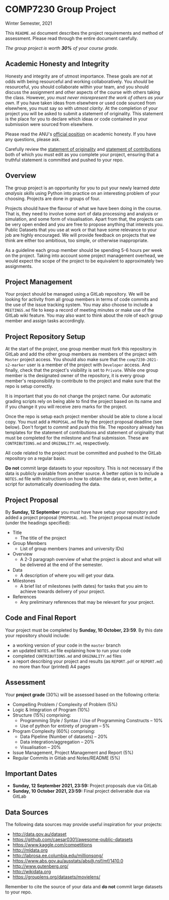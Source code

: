 # COMP7230 Group Project
Winter Semester, 2021

This `README.md` document describes the project requirements and method of assessment.
Please read through the entire document carefully.

_The group project is worth **30%** of your course grade._

## Academic Honesty and Integrity

Honesty and integrity are of utmost importance. These goals are *not* at odds with
being resourceful and working collaboratively. You *should* be resourceful, you
should collaborate within your team, and you should discuss the assignment and
other aspects of the course with others taking the class. However, *you must never
misrepresent the work of others as your own*. If you have taken ideas from elsewhere
or used code sourced from elsewhere, you must say so with *utmost clarity*. At the
completion of your project you will be asked to submit a statement of originality.
This statement is the place for you to declare which ideas or code contained in
your submission were sourced from elsewhere.

Please read the ANU's [official position](http://academichonesty.anu.edu.au/) on
academic honesty. If you have any questions, please ask.

Carefully review the [statement of originality](ORIGINALITY.md) and [statement of
contributions](CONTRIBUTION.md) both of which you must edit as you complete your
project, ensuring that a truthful statement is committed and pushed to your repo.

## Overview

The group project is an opportunity for you to put your newly learned 
_data analysis skills_ using Python into practice on an interesting problem of your 
choosing. Projects are done in groups of four.

Projects should have the flavour of what we have been doing in the course. That is,
they need to involve some sort of data processing and analysis or simulation, and
some form of visualisation. Apart from that, the projects can be very open ended
and you are free to propose anything that interests you. Public Datasets that you
use at work or that have some relevance to your job are highly encouraged. We will 
provide feedback on projects that we think are either too ambitious, too simple, or 
otherwise inappropriate.

As a guideline each group member should be spending 5-6 hours per week on the
project. Taking into account some project management overhead, we would expect
the scope of the project to be equivalent to approximately two assignments.

## Project Management

Your project should be managed using a GitLab repository. We will be
looking for activity from all group members in terms of code commits
and the use of the issue tracking system. You may also choose to
include a `MEETINGS.md` file to keep a record of meeting minutes or
make use of the GitLab wiki feature. You may also want to think about
the role of each group member and assign tasks accordingly.

## Project Repository Setup

At the start of the project, one group member must fork this
repository in GitLab and add the other group members as members of the
project with `Master` project access. You should also make sure that
the `comp7230-2021-s2-marker` user is a member of the project with `Developer`
access. And finally, check that the project's visibility is set to
`Private`.  While one group member is the designated owner of the
repository, it is every group member's responsibility to contribute to
the project and make sure that the repo is setup correctly.

It is important that you do not change the project name. Our automatic
grading scripts rely on being able to find the project based on its
name and if you change it you will receive zero marks for the project.

Once the repo is setup each project member should be able to clone a local copy.
You must add a `PROPOSAL.md` file by the project proposal deadline (see below).
Don't forget to _commit_ and _push_ this file. The repository already has templates
for the statement of contributions and statement of originality that must be
completed for the milestone and final submission. These are `CONTRIBUTIONS.md`
and `ORGINALITY.md`, respectively.

All code related to the project must be committed and pushed to the GitLab
repository on a regular basis.

**Do not** commit large datasets to your repository. This is not necessary if
the data is publicly available from another source. A better option is to
include a `NOTES.md` file with instructions on how to obtain the data or, even
better, a script for automatically downloading the data.

## Project Proposal

By **Sunday, 12 September** you must have have setup your repository
and added a project proposal (`PROPOSAL.md`). The project proposal
must include (under the headings specified):

- Title
  - The title of the project
- Group Members
  - List of group members (names and university IDs)
- Overview
  - A 2-3 paragraph overview of what the project is about and
   what will be delivered at the end of the semester.
- Data
  - A description of where you will get your data.
- Milestones
  - A brief list of milestones (with dates) for tasks that you
   aim to achieve towards delivery of your project.
- References
  - Any preliminary references that may be relevant for your project.

## Code and Final Report

Your project must be completed by **Sunday, 10 October, 23:59**. By this
date your repository should include:

- a working version of your code in the `master` branch
- an updated `NOTES.md` file explaining how to run your code
- completed `CONTRIBUTIONS.md` and `ORGINALITY.md` files
- a report describing your project and results (as `REPORT.pdf` or `REPORT.md`)
  no more than four (printed) A4 pages

## Assessment

Your **project grade** (30%) will be assessed based on the following criteria:

- Compelling Problem / Complexity of Problem (5%)
- Logic & Integration of Program (10%)
- Structure (15%) comprising:
  - Programming Style / Syntax / Use of Programming Constructs – 10%
  - Use of python for entirety of program – 5%
- Program Complexity (60%) comprising:
  - Data Pipeline (Number of datasets) – 20%
  - Data integration/aggregation – 20%
  - Visualisation – 20%
- Issue Management, Project Management and Report (5%)
- Regular Commits in Gitlab and Notes/README (5%)
 


## Important Dates

- **Sunday, 12 September 2021, 23:59:** Project proposals due via GitLab
- **Sunday, 10 October 2021, 23:59:** Final project deliverable due via GitLab

## Data Sources

The following data sources may provide useful inspiration for your projects:

- http://data.gov.au/dataset
- https://github.com/caesar0301/awesome-public-datasets
- https://www.kaggle.com/competitions
- http://mldata.org
- http://labrosa.ee.columbia.edu/millionsong/
- https://www.abs.gov.au/ausstats/abs@.nsf/mf/1410.0
- http://www.gutenberg.org/
- http://wikidata.org
- https://grouplens.org/datasets/movielens/

Remember to cite the source of your data and **do not** commit large
datasets to your repo.

